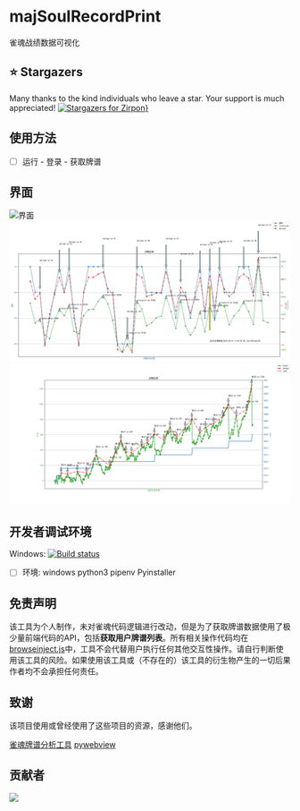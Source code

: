 # majSoulRecordPrint
 雀魂战绩数据可视化

## ⭐ Stargazers

Many thanks to the kind individuals who leave a star.
Your support is much appreciated!
[![Stargazers for Zirpon}](https://reporoster.com/stars/Zirpon/majSoulRecordPrint)](https://github.com/Zirpon/majSoulRecordPrint/stargazers)


## 使用方法

- [ ] 运行 - 登录 - 获取牌谱

## 界面

![界面](interface.gif)
![近期战绩表](MajSoulTrends.png)
![全期战绩表](MajSoulHistory.png)

## 开发者调试环境

Windows: [![Build status](https://ci.appveyor.com/api/projects/status/fyirnuhsunq73brc?svg=true)](https://ci.appveyor.com/project/zyr17/majsoulpaipuanalyzer)

- [ ] 环境: windows python3 pipenv Pyinstaller

## 免责声明
该工具为个人制作，未对雀魂代码逻辑进行改动，但是为了获取牌谱数据使用了极少量前端代码的API，包括**获取用户牌谱列表**。所有相关操作代码均在[browseinject.js](assets/browseinject.js)中，工具不会代替用户执行任何其他交互性操作。请自行判断使用该工具的风险。如果使用该工具或（不存在的）该工具的衍生物产生的一切后果作者均不会承担任何责任。

## 致谢

该项目使用或曾经使用了这些项目的资源，感谢他们。

[雀魂牌谱分析工具](https://github.com/zyr17/MajsoulPaipuAnalyzer)
[pywebview](https://github.com/r0x0r/pywebview/)

## 贡献者
<a href="https://github.com/Zirpon/majSoulRecordPrint/graphs/contributors">
  <img src="https://contrib.rocks/image?repo=Zirpon/majSoulRecordPrint" />
</a>
